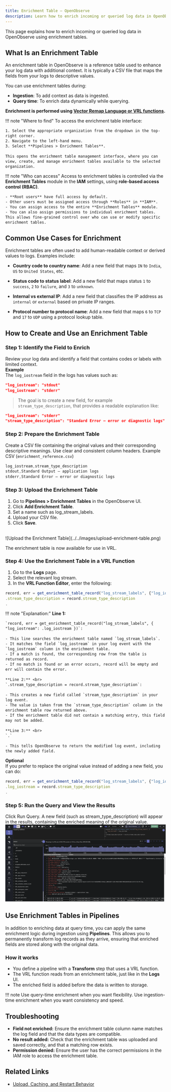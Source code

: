 ```yaml
---
title: Enrichment Table – OpenObserve
description: Learn how to enrich incoming or queried log data in OpenObserve using enrichment tables. 
---
```

This page explains how to enrich incoming or queried log data in OpenObserve using enrichment tables. 

## What Is an Enrichment Table 
An enrichment table in OpenObserve is a reference table used to enhance your log data with additional context. It is typically a CSV file that maps the fields from your logs to descriptive values.

You can use enrichment tables during:

- **Ingestion**: To add context as data is ingested.
- **Query time**: To enrich data dynamically while querying. 

**Enrichment is performed using [Vector Remap Language or VRL functions](https://vector.dev/docs/reference/vrl/).**

!!! note "Where to find"
    To access the enrichment table interface:

    1. Select the appropriate organization from the dropdown in the top-right corner.
    2. Navigate to the left-hand menu.
    3. Select **Pipelines > Enrichment Tables**.
    
    This opens the enrichment table management interface, where you can view, create, and manage enrichment tables available to the selected organization.

!!! note "Who can access"
    Access to enrichment tables is controlled via the **Enrichment Tables** module in the **IAM** settings, using **role-based access control (RBAC)**.

    - **Root users** have full access by default.
    - Other users must be assigned access through **Roles** in **IAM**.
    - You can assign access to the entire **Enrichment Tables** module.
    - You can also assign permissions to individual enrichment tables. This allows fine-grained control over who can use or modify specific enrichment tables.

## Common Use Cases for Enrichment

Enrichment tables are often used to add human-readable context or derived values to logs. Examples include:

- **Country code to country name**: Add a new field that maps `IN` to `India`, `US` to `United States`, etc.

- **Status code to status label**: Add a new field that maps status `1` to `success`, `2` to `failure`, and `3` to `unknown`.

- **Internal vs external IP**: Add a new field that classifies the IP address as `internal` or `external` based on private IP ranges.

- **Protocol number to protocol name**: Add a new field that maps `6` to `TCP` and `17` to `UDP` using a protocol lookup table.



## How to Create and Use an Enrichment Table

### Step 1: Identify the Field to Enrich
Review your log data and identify a field that contains codes or labels with limited context. <br>
**Example**  <br>
The `log_iostream` field in the logs has values such as:

```json
"log_iostream": "stdout"
"log_iostream": "stderr"
```
> The goal is to create a new field, for example `stream_type_description`, that provides a readable explanation like:
```json
"log_iostream": "stderr"
"stream_type_description": "Standard Error – error or diagnostic logs"
```

### Step 2: Prepare the Enrichment Table
Create a CSV file containing the original values and their corresponding descriptive meanings. Use clear and consistent column headers.
Example CSV (`enrichment_reference.csv`)  
```cs
log_iostream,stream_type_description
stdout,Standard Output – application logs
stderr,Standard Error – error or diagnostic logs
```

### Step 3: Upload the Enrichment Table

1. Go to **Pipelines > Enrichment Tables** in the OpenObserve UI.
2. Click **Add Enrichment Table**.
3. Set a name such as log_stream_labels.
4. Upload your CSV file.
5. Click **Save**.
<br>
![Upload the Enrichment Table](../../images/upload-enrichment-table.png)

The enrichment table is now available for use in VRL.

### Step 4: Use the Enrichment Table in a VRL Function
1. Go to the **Logs** page.
2. Select the relevant log stream.
3. In the **VRL Function Editor**, enter the following:

```js linenums="1"
record, err = get_enrichment_table_record("log_stream_labels", {"log_iostream": .log_iostream})
.stream_type_description = record.stream_type_description
.
```

!!! note "Explanation:"
    **Line 1:** <br>

    `record, err = get_enrichment_table_record("log_stream_labels", { "log_iostream": .log_iostream })`: 

    - This line searches the enrichment table named `log_stream_labels`.
    - It matches the field `log_iostream` in your log event with the `log_iostream` column in the enrichment table.
    - If a match is found, the corresponding row from the table is returned as record.
    - If no match is found or an error occurs, record will be empty and err will contain the error.

    **Line 2:** <br>
    `.stream_type_description = record.stream_type_description`:

    - This creates a new field called `stream_type_description` in your log event.
    - The value is taken from the `stream_type_description` column in the enrichment table row returned above.
    - If the enrichment table did not contain a matching entry, this field may not be added.

    **Line 3:** <br>
    `.`

    - This tells OpenObserve to return the modified log event, including the newly added field.

**Optional** <br>
If you prefer to replace the original value instead of adding a new field, you can do:

```js linenums="1"
record, err = get_enrichment_table_record("log_stream_labels", {"log_iostream": .log_iostream})
.log_iostream = record.stream_type_description
.
```
### Step 5: Run the Query and View the Results
Click Run Query. A new field (such as stream_type_description) will appear in the results, containing the enriched meaning of the original value. 
<br>
![Use the Enrichment Table](../../images/use-enrichment-table.png)


## Use Enrichment Tables in Pipelines 
In addition to enriching data at query time, you can apply the same enrichment logic during ingestion using **Pipelines**. This allows you to permanently transform log records as they arrive, ensuring that enriched fields are stored along with the original data.

### How it works

- You define a pipeline with a **Transform** step that uses a VRL function.
- The VRL function reads from an enrichment table, just like in the **Logs** UI.
- The enriched field is added before the data is written to storage.

!!! note 
    Use query-time enrichment when you want flexibility. Use ingestion-time enrichment when you want consistency and speed.

## Troubleshooting
- **Field not enriched:** Ensure the enrichment table column name matches the log field and that the data types are compatible. 
- **No result added:** Check that the enrichment table was uploaded and saved correctly, and that a matching row exists.
- **Permission denied:** Ensure the user has the correct permissions in the IAM role to access the enrichment table.

## Related Links

- [Upload, Caching, and Restart Behavior](../enrichment-table-upload-recovery/)